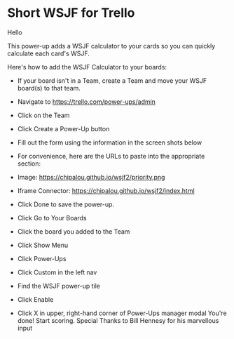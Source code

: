 # Short WSJF for Trello

Hello

This power-up adds a WSJF calculator to your cards so you can quickly calculate each card's WSJF. 

Here's how to add the WSJF Calculator to your boards: 
- If your board isn't in a Team, create a Team and move your WSJF board(s) to that team. 
- Navigate to https://trello.com/power-ups/admin
- Click on the Team 
- Click Create a Power-Up button
- Fill out the form using the information in the screen shots below
- For convenience, here are the URLs to paste into the appropriate section:
- Image: https://chipalou.github.io/wsjf2/priority.png

- Iframe Connector: https://chipalou.github.io/wsjf2/index.html
- Click Done to save the power-up.
- Click Go to Your Boards
- Click the board you added to the Team
- Click Show Menu
- Click Power-Ups
- Click Custom in the left nav
- Find the WSJF power-up tile
- Click Enable
- Click X in upper, right-hand corner of Power-Ups manager modal
You're done! Start scoring. 
Special Thanks to Bill Hennesy for his marvellous input
